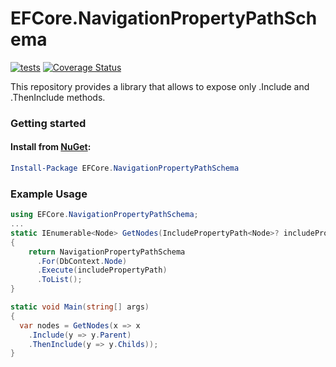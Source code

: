 # EFCore.NavigationPropertyPathSchema
[![tests](https://github.com/Hau-Hau/EFCore.NavigationPropertyPathSchema/actions/workflows/tests.yml/badge.svg)](https://github.com/Hau-Hau/EFCore.NavigationPropertyPathSchema/actions/workflows/tests.yml)
[![Coverage Status](https://coveralls.io/repos/github/Hau-Hau/EFCore.NavigationPropertyPathSchema/badge.svg)](https://coveralls.io/github/Hau-Hau/EFCore.NavigationPropertyPathSchema)


This repository provides a library that allows to expose only .Include and .ThenInclude methods.

### Getting started

#### Install from [NuGet](https://www.nuget.org/packages/EFCore.NavigationPropertyPathSchema):

```powershell
Install-Package EFCore.NavigationPropertyPathSchema  
```

### Example Usage
```csharp
using EFCore.NavigationPropertyPathSchema;
...
static IEnumerable<Node> GetNodes(IncludePropertyPath<Node>? includePropertyPath = null)
{
    return NavigationPropertyPathSchema
      .For(DbContext.Node)
      .Execute(includePropertyPath)
      .ToList();
}

static void Main(string[] args)
{
  var nodes = GetNodes(x => x 
    .Include(y => y.Parent)
    .ThenInclude(y => y.Childs));
}
```
